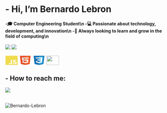 <h1> - Hi, I’m Bernardo Lebron </h1>

<h4> -🎓 Computer Engineering Student\n  
  -💻 Passionate about technology, development, and innovation\n 
  -🚀 Always looking to learn and grow in the field of computing\n
</h4>

<div>
  <img height="140em" src="https://github-readme-stats.vercel.app/api?username=Bernardo-Lebron&show_icons=true&theme=gruvbox&include_all_commits=true&count_private=true"/>
  <img height="140em" src="https://github-readme-stats.vercel.app/api/top-langs/?username=Bernardo-Lebron&layout=compact&langs_count=7&theme=gruvbox"/>
</div>
<div style="display: inline_block"><br>
  <img align="center" alt="Lebron-Js" height="30" width="40" src="https://raw.githubusercontent.com/devicons/devicon/master/icons/javascript/javascript-plain.svg">
  <img align="center" alt="Lebron-HTML" height="30" width="40" src="https://raw.githubusercontent.com/devicons/devicon/master/icons/html5/html5-original.svg">
  <img align="center" alt="Lebron-CSS" height="30" width="40" src="https://raw.githubusercontent.com/devicons/devicon/master/icons/css3/css3-original.svg">
  <img src="https://cdn.jsdelivr.net/gh/devicons/devicon@latest/icons/c/c-original.svg" align="center" height="30" width="40"/>
</div>
<h2> - How to reach me:</h2>
<a href="https://www.linkedin.com/in/bernardo-lebron-3155b1210/" target="_blank"><img src="https://img.shields.io/badge/-LinkedIn-%230077B5?style=for-the-badge&logo=linkedin&logoColor=white" target="_blank"></a> 

##

<img src="https://komarev.com/ghpvc/?username=Bernardo-Lebron&color=green" alt="Bernardo-Lebron" />
